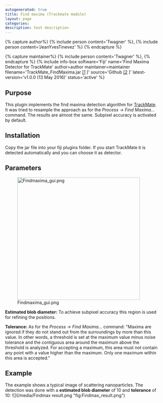 ```yaml
---
autogenerated: true
title: Find maxima (Trackmate module)
layout: page
categories: 
description: test description
---
```



{% capture author%}
{% include person content='Twagner' %}, {% include person content='JeanYvesTinevez' %}
{% endcapture %}

{% capture maintainer%}
{% include person content='Twagner' %},
{% endcapture %}
{% include info-box software='Fiji' name='Find Maxima Detector for TrackMate' author=author maintainer=maintainer filename='TrackMate\_FindMaxima.jar [\[1](https://github.com/thorstenwagner/ij-trackmate-findmaxima/releases/latest) \]' source='Github [\[2](https://github.com/thorstenwagner/ij-trackmate-findmaxima) \]' latest-version='v1.0.0 (13 May 2016)' status='active' %}

Purpose
-------

This plugin implements the find maxima detection algorithm for [TrackMate](/plugins/trackmate). It was tried to resample the approach as for the *Process -&gt; Find Maxima...* command. The results are almost the same. Subpixel accuracy is activated by default.

Installation
------------

Copy the jar file into your fiji plugins folder. If you start TrackMate it is detected automatically and you can choose it as detector.

Parameters
----------

<figure><img src="/media/Findmaxima gui.png" title="Findmaxima_gui.png" width="400" alt="Findmaxima_gui.png" /><figcaption aria-hidden="true">Findmaxima_gui.png</figcaption></figure>

**Estimated blob diameter:** To achieve subpixel accuracy this region is used for refining the positions.

**Tolerance:** As for the *Process -&gt; Find Maxima...* command: "Maxima are ignored if they do not stand out from the surroundings by more than this value. In other words, a threshold is set at the maximum value minus noise tolerance and the contiguous area around the maximum above the threshold is analyzed. For accepting a maximum, this area must not contain any point with a value higher than the maximum. Only one maximum within this area is accepted."

Example
-------

The example shows a typical image of scattering nanoparticles. The detection was done with a **estimated blob diameter** of 10 and **tolerance** of 10: ![](/media/Findmax result.png "fig:Findmax_result.png")
